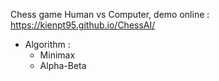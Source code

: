 Chess game Human vs Computer, demo online : https://kienpt95.github.io/ChessAI/
   * Algorithm :
        - Minimax
        - Alpha-Beta
